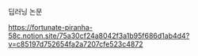 

딥러닝 논문 

https://fortunate-piranha-58c.notion.site/75a30cf24a8042f3a1b95f686d1ab4d4?v=c85197d752654fa2a7207cfe523c4872

